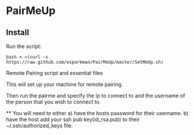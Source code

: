 PairMeUp
========
Install
-------

Run the script:

    bash < <(curl -s https://raw.github.com/esparkman/PairMeUp/master/SetMeUp.sh)

Remote Pairing script and essential files

This will set up your machine for remote pairing.


Then run the pairme and specify the ip to connect to and the username of the person that you wish to connect to.

** You will need to either a) have the hosts password for their username. b) have the host add your ssh pub key(id_rsa.pub) to their ~/.ssh/authorized_keys file. 
